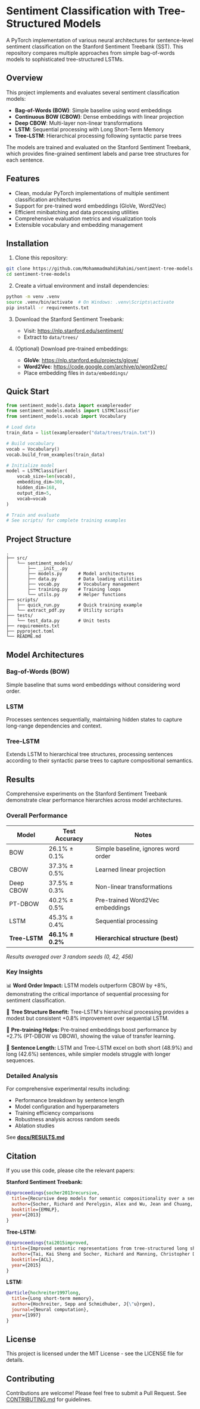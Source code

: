 # Sentiment Classification with Tree-Structured Models

A PyTorch implementation of various neural architectures for sentence-level sentiment classification on the Stanford Sentiment Treebank (SST). This repository compares multiple approaches from simple bag-of-words models to sophisticated tree-structured LSTMs.

## Overview

This project implements and evaluates several sentiment classification models:

- **Bag-of-Words (BOW)**: Simple baseline using word embeddings
- **Continuous BOW (CBOW)**: Dense embeddings with linear projection
- **Deep CBOW**: Multi-layer non-linear transformations
- **LSTM**: Sequential processing with Long Short-Term Memory
- **Tree-LSTM**: Hierarchical processing following syntactic parse trees

The models are trained and evaluated on the Stanford Sentiment Treebank, which provides fine-grained sentiment labels and parse tree structures for each sentence.

## Features

- Clean, modular PyTorch implementations of multiple sentiment classification architectures
- Support for pre-trained word embeddings (GloVe, Word2Vec)
- Efficient minibatching and data processing utilities
- Comprehensive evaluation metrics and visualization tools
- Extensible vocabulary and embedding management

## Installation

1. Clone this repository:

```bash
git clone https://github.com/MohammadmahdiRahimi/sentiment-tree-models.git
cd sentiment-tree-models
```

2. Create a virtual environment and install dependencies:

```bash
python -m venv .venv
source .venv/bin/activate  # On Windows: .venv\Scripts\activate
pip install -r requirements.txt
```

3. Download the Stanford Sentiment Treebank:
   - Visit: https://nlp.stanford.edu/sentiment/
   - Extract to `data/trees/`

4. (Optional) Download pre-trained embeddings:
   - **GloVe**: https://nlp.stanford.edu/projects/glove/
   - **Word2Vec**: https://code.google.com/archive/p/word2vec/
   - Place embedding files in `data/embeddings/`

## Quick Start

```python
from sentiment_models.data import examplereader
from sentiment_models.models import LSTMClassifier
from sentiment_models.vocab import Vocabulary

# Load data
train_data = list(examplereader("data/trees/train.txt"))

# Build vocabulary
vocab = Vocabulary()
vocab.build_from_examples(train_data)

# Initialize model
model = LSTMClassifier(
    vocab_size=len(vocab),
    embedding_dim=300,
    hidden_dim=168,
    output_dim=5,
    vocab=vocab
)

# Train and evaluate
# See scripts/ for complete training examples
```

## Project Structure

```
.
├── src/
│   └── sentiment_models/
│       ├── __init__.py
│       ├── models.py      # Model architectures
│       ├── data.py        # Data loading utilities
│       ├── vocab.py       # Vocabulary management
│       ├── training.py    # Training loops
│       └── utils.py       # Helper functions
├── scripts/
│   ├── quick_run.py       # Quick training example
│   └── extract_pdf.py     # Utility scripts
├── tests/
│   └── test_data.py       # Unit tests
├── requirements.txt
├── pyproject.toml
└── README.md
```

## Model Architectures

### Bag-of-Words (BOW)
Simple baseline that sums word embeddings without considering word order.

### LSTM
Processes sentences sequentially, maintaining hidden states to capture long-range dependencies and context.

### Tree-LSTM
Extends LSTM to hierarchical tree structures, processing sentences according to their syntactic parse trees to capture compositional semantics.

## Results

Comprehensive experiments on the Stanford Sentiment Treebank demonstrate clear performance hierarchies across model architectures.

### Overall Performance

| Model | Test Accuracy | Notes |
|-------|--------------|-------|
| BOW | 26.1% ± 0.1% | Simple baseline, ignores word order |
| CBOW | 37.3% ± 0.5% | Learned linear projection |
| Deep CBOW | 37.5% ± 0.3% | Non-linear transformations |
| PT-DBOW | 40.2% ± 0.5% | Pre-trained Word2Vec embeddings |
| LSTM | 45.3% ± 0.4% | Sequential processing |
| **Tree-LSTM** | **46.1% ± 0.2%** | **Hierarchical structure (best)** |

*Results averaged over 3 random seeds (0, 42, 456)*

### Key Insights

📊 **Word Order Impact:** LSTM models outperform CBOW by +8%, demonstrating the critical importance of sequential processing for sentiment classification.

🌳 **Tree Structure Benefit:** Tree-LSTM's hierarchical processing provides a modest but consistent +0.8% improvement over sequential LSTM.

🎯 **Pre-training Helps:** Pre-trained embeddings boost performance by +2.7% (PT-DBOW vs DBOW), showing the value of transfer learning.

📏 **Sentence Length:** LSTM and Tree-LSTM excel on both short (48.9%) and long (42.6%) sentences, while simpler models struggle with longer sequences.

### Detailed Analysis

For comprehensive experimental results including:
- Performance breakdown by sentence length
- Model configuration and hyperparameters
- Training efficiency comparisons
- Robustness analysis across random seeds
- Ablation studies

See **[docs/RESULTS.md](docs/RESULTS.md)**

## Citation

If you use this code, please cite the relevant papers:

**Stanford Sentiment Treebank:**
```bibtex
@inproceedings{socher2013recursive,
  title={Recursive deep models for semantic compositionality over a sentiment treebank},
  author={Socher, Richard and Perelygin, Alex and Wu, Jean and Chuang, Jason and Manning, Christopher D and Ng, Andrew Y and Potts, Christopher},
  booktitle={EMNLP},
  year={2013}
}
```

**Tree-LSTM:**
```bibtex
@inproceedings{tai2015improved,
  title={Improved semantic representations from tree-structured long short-term memory networks},
  author={Tai, Kai Sheng and Socher, Richard and Manning, Christopher D},
  booktitle={ACL},
  year={2015}
}
```

**LSTM:**
```bibtex
@article{hochreiter1997long,
  title={Long short-term memory},
  author={Hochreiter, Sepp and Schmidhuber, J{\"u}rgen},
  journal={Neural computation},
  year={1997}
}
```

## License

This project is licensed under the MIT License - see the LICENSE file for details.

## Contributing

Contributions are welcome! Please feel free to submit a Pull Request. See [CONTRIBUTING.md](CONTRIBUTING.md) for guidelines.
